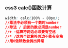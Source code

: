 ### css3 calc()函数计算

```css
width: calc(100% - 80px); 
//乘法中必须有一个数时number
//除法 / 后面的数必须是number
//+ -运算符两边必须要有空格
//* /这两个运算符两边不能有空格
//用0做除数会抛出异常
```

